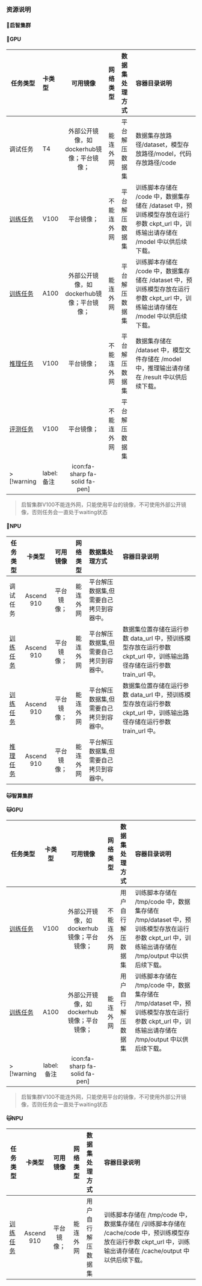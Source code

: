 
###  资源说明

<!-- tabs:start -->

#### **🐶启智集群**
<!-- tabs:start -->
#### **🐶GPU**
| 任务类型 | 卡类型 | 可用镜像 |  网络类型 |数据集处理方式|容器目录说明|
|---------|:-|:------:|:------:|:--------|:------------|
| 调试任务 | T4 |外部公开镜像，如dockerhub镜像；平台镜像；| 能连外网|平台解压数据集| 数据集存放路径/dataset，模型存放路径/model，代码存放路径/code |
| [训练任务](https://git.openi.org.cn/OpenIOSSG/MNIST_PytorchExample_GPU) | V100 |	平台镜像；| 不能连外网|平台解压数据集| 训练脚本存储在 /code 中，数据集存储在 /dataset 中，预训练模型存放在运行参数 ckpt_url 中，训练输出请存储在 /model 中以供后续下载。 |
| [训练任务](https://git.openi.org.cn/OpenIOSSG/MNIST_PytorchExample_GPU) | A100 |外部公开镜像，如dockerhub镜像；平台镜像；| 能连外网|平台解压数据集| 训练脚本存储在 /code 中，数据集存储在 /dataset 中，预训练模型存放在运行参数 ckpt_url 中，训练输出请存储在 /model 中以供后续下载。 |
| [推理任务](https://git.openi.org.cn/OpenIOSSG/MNIST_PytorchExample_GPU/src/branch/master/inference.py)	 | V100 | 平台镜像；| 不能连外网 |平台解压数据集| 数据集存储在 /dataset 中，模型文件存储在 /model 中，推理输出请存储在 /result 中以供后续下载。 |
| [评测任务](https://git.openi.org.cn/OpenIOSSG/aisafety)	 | V100 | 平台镜像；| 不能连外网 |平台解压数据集|  |
>[!warning|label:备注|icon:fa-sharp fa-solid fa-pen]
>启智集群V100不能连外网，只能使用平台的镜像，不可使用外部公开镜像，否则任务会一直处于waiting状态
#### **🐶NPU**
| 任务类型 | 卡类型 | 可用镜像 |  网络类型 |数据集处理方式|容器目录说明|
|---------|:-:|:------:|:------:|:--------|:------------|
| 调试任务 | Ascend 910 | 平台镜像；| 能连外网|平台解压数据集,但需要自己拷贝到容器中。| |
| [训练任务](https://git.openi.org.cn/OpenIOSSG/MNIST_Example) | Ascend 910 |	平台镜像；| 能连外网|平台解压数据集,但需要自己拷贝到容器中。| 数据集位置存储在运行参数 data_url 中，预训练模型存放在运行参数 ckpt_url 中，训练输出路径存储在运行参数 train_url 中。 |
| [训练任务](https://git.openi.org.cn/OpenIOSSG/MNIST_Example) | Ascend 910 |平台镜像；| 能连外网|平台解压数据集,但需要自己拷贝到容器中。| 数据集位置存储在运行参数 data_url 中，预训练模型存放在运行参数 ckpt_url 中，训练输出路径存储在运行参数 train_url 中。 |
| [推理任务](https://git.openi.org.cn/OpenIOSSG/aisafety)	 | Ascend 910 | 平台镜像；| 能连外网 |平台解压数据集,但需要自己拷贝到容器中。|  
<!-- tabs:end -->

#### **🐱智算集群**
<!-- tabs:start -->
#### **🐱GPU**
| 任务类型 | 卡类型 | 可用镜像 |  网络类型 |数据集处理方式|容器目录说明|
|--------------|:-:|:------:|:------:|:--------|:---------|
| [训练任务](https://git.openi.org.cn/OpenIOSSG/MNIST_PytorchExample_GPU/src/branch/master/train_for_c2net.py) | V100 |	外部公开镜像，如dockerhub镜像；平台镜像；| 不能连外网|用户自行解压数据集| 训练脚本存储在 /tmp/code 中，数据集存储在 /tmp/dataset 中，预训练模型存放在运行参数 ckpt_url 中，训练输出请存储在 /tmp/output 中以供后续下载。 |
| [训练任务](https://git.openi.org.cn/OpenIOSSG/MNIST_PytorchExample_GPU/src/branch/master/train_for_c2net.py) | A100 |	外部公开镜像，如dockerhub镜像；平台镜像；| 能连外网|用户自行解压数据集| 训练脚本存储在 /tmp/code 中，数据集存储在 /tmp/dataset 中，预训练模型存放在运行参数 ckpt_url 中，训练输出请存储在 /tmp/output 中以供后续下载。 |
>[!warning|label:备注|icon:fa-sharp fa-solid fa-pen]
>启智集群V100不能连外网，只能使用平台的镜像，不可使用外部公开镜像，否则任务会一直处于waiting状态
#### **🐱NPU**
| 任务类型 | 卡类型 | 可用镜像 |  网络类型 |数据集处理方式|容器目录说明|
|--------------|:-:|:------:|:------:|:---------|:---------|
| [训练任务](https://git.openi.org.cn/OpenIOSSG/MNIST_Example/src/branch/master/train_for_c2net.py) | Ascend 910 |平台镜像；| 能连外网|用户自行解压数据集| 训练脚本存储在 /tmp/code 中，数据集存储在 /训练脚本存储在 /cache/code 中，预训练模型存放在运行参数 ckpt_url 中，训练输出请存储在 /cache/output 中以供后续下载。 |
<!-- tabs:end -->

<!-- tabs:end -->